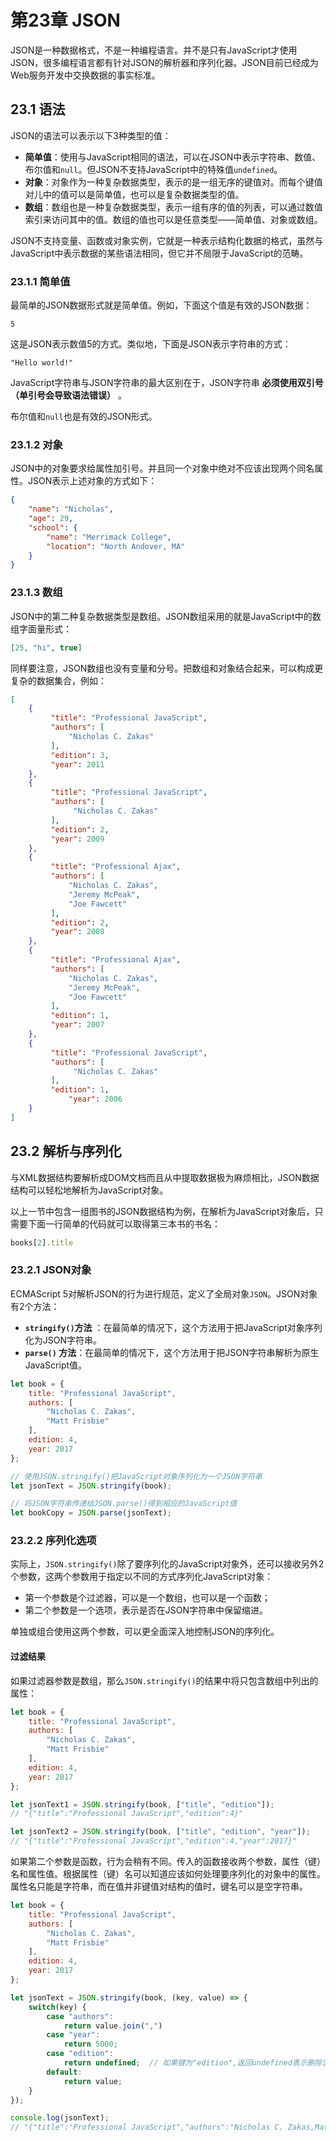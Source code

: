 # 第23章 JSON

JSON是一种数据格式，不是一种编程语言。并不是只有JavaScript才使用JSON，很多编程语言都有针对JSON的解析器和序列化器。JSON目前已经成为Web服务开发中交换数据的事实标准。

## 23.1 语法

JSON的语法可以表示以下3种类型的值：

- **简单值**：使用与JavaScript相同的语法，可以在JSON中表示字符串、数值、布尔值和`null`。但JSON不支持JavaScript中的特殊值`undefined`。
- **对象**：对象作为一种复杂数据类型，表示的是一组无序的键值对。而每个键值对儿中的值可以是简单值，也可以是复杂数据类型的值。
- **数组**：数组也是一种复杂数据类型，表示一组有序的值的列表，可以通过数值索引来访问其中的值。数组的值也可以是任意类型——简单值、对象或数组。

JSON不支持变量、函数或对象实例，它就是一种表示结构化数据的格式，虽然与JavaScript中表示数据的某些语法相同，但它并不局限于JavaScript的范畴。

### 23.1.1 简单值

最简单的JSON数据形式就是简单值。例如，下面这个值是有效的JSON数据：

```
5
```

这是JSON表示数值5的方式。类似地，下面是JSON表示字符串的方式：

```
"Hello world!"
```

JavaScript字符串与JSON字符串的最大区别在于，JSON字符串 **必须使用双引号（单引号会导致语法错误）** 。

布尔值和`null`也是有效的JSON形式。

### 23.1.2 对象

JSON中的对象要求给属性加引号。并且同一个对象中绝对不应该出现两个同名属性。JSON表示上述对象的方式如下：

```json
{ 
    "name": "Nicholas",
    "age": 29,
    "school": {
        "name": "Merrimack College",
        "location": "North Andover, MA"
    }
}
```

### 23.1.3 数组

JSON中的第二种复杂数据类型是数组。JSON数组采用的就是JavaScript中的数组字面量形式：

```json
[25, "hi", true]
```

同样要注意，JSON数组也没有变量和分号。把数组和对象结合起来，可以构成更复杂的数据集合，例如：

```json
[
    {
         "title": "Professional JavaScript",
         "authors": [
             "Nicholas C. Zakas"
         ],
         "edition": 3,
         "year": 2011
    },
    {
         "title": "Professional JavaScript",
         "authors": [
              "Nicholas C. Zakas"
         ],
         "edition": 2,
         "year": 2009
    },
    {
         "title": "Professional Ajax",
         "authors": [
             "Nicholas C. Zakas",
             "Jeremy McPeak",
             "Joe Fawcett"
         ],
         "edition": 2,
         "year": 2008
    },
    {
         "title": "Professional Ajax",
         "authors": [
             "Nicholas C. Zakas",
             "Jeremy McPeak",
             "Joe Fawcett"
         ],
         "edition": 1,
         "year": 2007
    },
    {
         "title": "Professional JavaScript",
         "authors": [
              "Nicholas C. Zakas"
         ],
         "edition": 1,
             "year": 2006
    }
]
```

## 23.2 解析与序列化

与XML数据结构要解析成DOM文档而且从中提取数据极为麻烦相比，JSON数据结构可以轻松地解析为JavaScript对象。

以上一节中包含一组图书的JSON数据结构为例，在解析为JavaScript对象后，只需要下面一行简单的代码就可以取得第三本书的书名：

```js
books[2].title
```

### 23.2.1 JSON对象

ECMAScript 5对解析JSON的行为进行规范，定义了全局对象`JSON`。JSON对象有2个方法：

- **`stringify()`方法** ：在最简单的情况下，这个方法用于把JavaScript对象序列化为JSON字符串。
- **`parse()` 方法**：在最简单的情况下，这个方法用于把JSON字符串解析为原生JavaScript值。

```js
let book = {
    title: "Professional JavaScript",
    authors: [
        "Nicholas C. Zakas",
        "Matt Frisbie"
    ],
    edition: 4,
    year: 2017
};

// 使用JSON.stringify()把JavaScript对象序列化为一个JSON字符串
let jsonText = JSON.stringify(book);

// 将JSON字符串传递给JSON.parse()得到相应的JavaScript值
let bookCopy = JSON.parse(jsonText);
```



### 23.2.2 序列化选项

实际上，`JSON.stringify()`除了要序列化的JavaScript对象外，还可以接收另外2个参数，这两个参数用于指定以不同的方式序列化JavaScript对象：

- 第一个参数是个过滤器，可以是一个数组，也可以是一个函数；
- 第二个参数是一个选项，表示是否在JSON字符串中保留缩进。

单独或组合使用这两个参数，可以更全面深入地控制JSON的序列化。

#### 过滤结果

如果过滤器参数是数组，那么`JSON.stringify()`的结果中将只包含数组中列出的属性：

```js
let book = {
    title: "Professional JavaScript",
    authors: [
        "Nicholas C. Zakas",
        "Matt Frisbie"
    ],
    edition: 4,
    year: 2017
};

let jsonText1 = JSON.stringify(book, ["title", "edition"]);
// "{"title":"Professional JavaScript","edition":4}"

let jsonText2 = JSON.stringify(book, ["title", "edition", "year"]);
// "{"title":"Professional JavaScript","edition":4,"year":2017}"
```

如果第二个参数是函数，行为会稍有不同。传入的函数接收两个参数，属性（键）名和属性值。根据属性（键）名可以知道应该如何处理要序列化的对象中的属性。属性名只能是字符串，而在值并非键值对结构的值时，键名可以是空字符串。

```js
let book = {
    title: "Professional JavaScript",
    authors: [
        "Nicholas C. Zakas",
        "Matt Frisbie"
    ],
    edition: 4,
    year: 2017
};

let jsonText = JSON.stringify(book, (key, value) => {
    switch(key) {
        case "authors":
            return value.join(",")
        case "year":
            return 5000;
        case "edition":
            return undefined;  // 如果键为"edition",返回undefined表示删除该属性
        default:
            return value;
    }
});

console.log(jsonText); 
// "{"title":"Professional JavaScript","authors":"Nicholas C. Zakas,Matt Frisbie","year":5000}"
```

